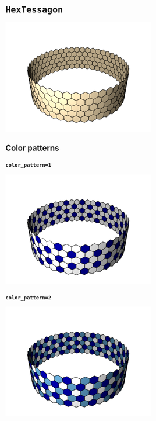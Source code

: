 # `HexTessagon`

![HexTessagon](images/hex_tessagon.png)

## Color patterns

### `color_pattern=1`

![HexTessagon color pattern 1](images/hex_tessagon_color1.png)

### `color_pattern=2`

![HexTessagon color pattern 2](images/hex_tessagon_color2.png)
